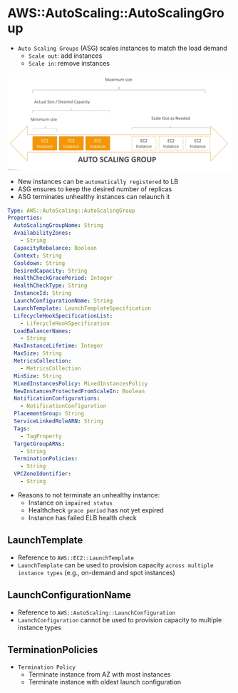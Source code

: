 # AWS::AutoScaling::AutoScalingGroup

- `Auto Scaling Groups` (ASG) scales instances to match the load demand
  - `Scale out`: add instances
  - `Scale in`: remove instances

![Auto Scaling](.images/auto-scaling.png)

- New instances can be `automatically registered` to LB
- ASG ensures to keep the desired number of replicas
- ASG terminates unhealthy instances can relaunch it

```yaml
Type: AWS::AutoScaling::AutoScalingGroup
Properties:
  AutoScalingGroupName: String
  AvailabilityZones:
    - String
  CapacityRebalance: Boolean
  Context: String
  Cooldown: String
  DesiredCapacity: String
  HealthCheckGracePeriod: Integer
  HealthCheckType: String
  InstanceId: String
  LaunchConfigurationName: String
  LaunchTemplate: LaunchTemplateSpecification
  LifecycleHookSpecificationList:
    - LifecycleHookSpecification
  LoadBalancerNames:
    - String
  MaxInstanceLifetime: Integer
  MaxSize: String
  MetricsCollection:
    - MetricsCollection
  MinSize: String
  MixedInstancesPolicy: MixedInstancesPolicy
  NewInstancesProtectedFromScaleIn: Boolean
  NotificationConfigurations:
    - NotificationConfiguration
  PlacementGroup: String
  ServiceLinkedRoleARN: String
  Tags:
    - TagProperty
  TargetGroupARNs:
    - String
  TerminationPolicies:
    - String
  VPCZoneIdentifier:
    - String
```

- Reasons to not terminate an unhealthy instance:
  - Instance on `impaired status`
  - Healthcheck `grace period` has not yet expired
  - Instance has failed ELB health check

## LaunchTemplate

- Reference to `AWS::EC2::LaunchTemplate`
- `LaunchTemplate` can be used to provision capacity `across multiple instance types` (e.g., on-demand and spot instances)

## LaunchConfigurationName

- Reference to `AWS::AutoScaling::LaunchConfiguration`
- `LaunchConfiguration` cannot be used to provision capacity to multiple instance types

## TerminationPolicies

- `Termination Policy`
  - Terminate instance from AZ with most instances
  - Terminate instance with oldest launch configuration
